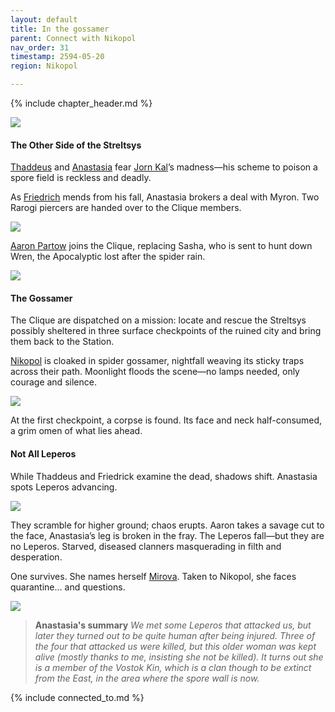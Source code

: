 ```yaml
---
layout: default
title: In the gossamer
parent: Connect with Nikopol
nav_order: 31
timestamp: 2594-05-20
region: Nikopol

---
```


{% include chapter_header.md %}

![](https://i.imgur.com/w6NOiqP.png)

#### The Other Side of the Streltsys

[Thaddeus](../../people/ProtectorateClique/ThaddeusCain.md) and [Anastasia](../../people/ProtectorateClique/Anastasia.md) fear [Jorn Kal](../../people/FoundersBlessed/JornKal.md)’s madness—his scheme to poison a spore field is reckless and deadly.

As [Friedrich](../../people/ProtectorateClique/FriedrichVoigt.md) mends from his fall, Anastasia brokers a deal with Myron. Two Rarogi piercers are handed over to the Clique members.

![](https://i.imgur.com/RkYO4Ub.png)

[Aaron Partow](../../people/ProtectorateClique/AaronPartow.md) joins the Clique, replacing Sasha, who is sent to hunt down Wren, the Apocalyptic lost after the spider rain.

![](https://i.imgur.com/hzkCjwq.png)

#### The Gossamer

The Clique are dispatched on a mission: locate and rescue the Streltsys possibly sheltered in three surface checkpoints of the ruined city and bring them back to the Station.

[Nikopol](../../locations/Nikopol.md) is cloaked in spider gossamer, nightfall weaving its sticky traps across their path. Moonlight floods the scene—no lamps needed, only courage and silence.

![](https://i.imgur.com/QmIQOph.png)

At the first checkpoint, a corpse is found. Its face and neck half-consumed, a grim omen of what lies ahead.


#### Not All Leperos

While Thaddeus and Friedrick examine the dead, shadows shift. Anastasia spots Leperos advancing.

![](https://i.pinimg.com/736x/a6/af/d0/a6afd0d66ec8b530aec5c6fbf3f91efd.jpg)

They scramble for higher ground; chaos erupts. Aaron takes a savage cut to the face, Anastasia’s leg is broken in the fray. The Leperos fall—but they are no Leperos. Starved, diseased clanners masquerading in filth and desperation.

One survives. She names herself [Mirova](../../people/Vostok/mirova.md). Taken to Nikopol, she faces quarantine... and questions.

![](https://i.imgur.com/GjAvGPx.png)

> **Anastasia's summary**
> *We met some Leperos that attacked us, but later they turned out to be quite human after being injured. Three of the four that attacked us were killed, but this older woman was kept alive (mostly thanks to me, insisting she not be killed). It turns out she is a member of the Vostok Kin, which is a clan though to be extinct from the East, in the area where the spore wall is now.*

{% include connected_to.md %}
